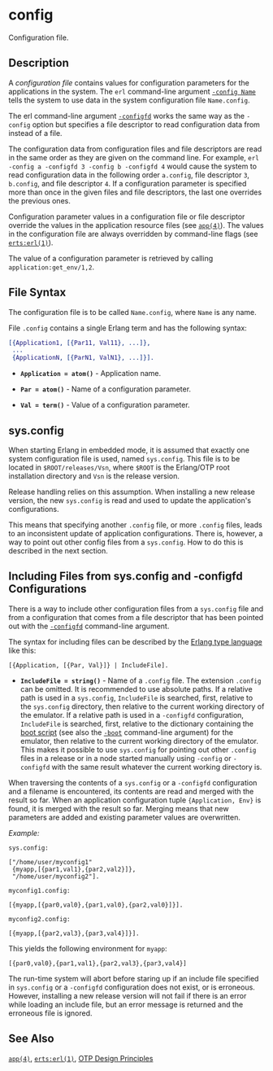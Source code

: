 <!--
%CopyrightBegin%

Copyright Ericsson AB 2023. All Rights Reserved.

Licensed under the Apache License, Version 2.0 (the "License");
you may not use this file except in compliance with the License.
You may obtain a copy of the License at

    http://www.apache.org/licenses/LICENSE-2.0

Unless required by applicable law or agreed to in writing, software
distributed under the License is distributed on an "AS IS" BASIS,
WITHOUT WARRANTIES OR CONDITIONS OF ANY KIND, either express or implied.
See the License for the specific language governing permissions and
limitations under the License.

%CopyrightEnd%
-->
# config

Configuration file.

## Description

A _configuration file_ contains values for configuration parameters for the
applications in the system. The `erl` command-line argument
[`-config Name`](`e:erts:erl_cmd.md#config`) tells the system to use data in the
system configuration file `Name.config`.

The erl command-line argument [`-configfd`](`e:erts:erl_cmd.md#configfd`) works
the same way as the `-config` option but specifies a file descriptor to read
configuration data from instead of a file.

The configuration data from configuration files and file descriptors are read in
the same order as they are given on the command line. For example,
`erl -config a -configfd 3 -config b -configfd 4` would cause the system to read
configuration data in the following order `a.config`, file descriptor `3`,
`b.config`, and file descriptor `4`. If a configuration parameter is specified
more than once in the given files and file descriptors, the last one overrides
the previous ones.

Configuration parameter values in a configuration file or file descriptor
override the values in the application resource files (see [`app(4)`](app.md)).
The values in the configuration file are always overridden by command-line flags
(see [`erts:erl(1)`](`e:erts:erl_cmd.md`)).

The value of a configuration parameter is retrieved by calling
`application:get_env/1,2`.

## File Syntax

The configuration file is to be called `Name.config`, where `Name` is any name.

File `.config` contains a single Erlang term and has the following syntax:

```erlang
[{Application1, [{Par11, Val11}, ...]},
 ...
 {ApplicationN, [{ParN1, ValN1}, ...]}].
```

- **`Application = atom()`** - Application name.

- **`Par = atom()`** - Name of a configuration parameter.

- **`Val = term()`** - Value of a configuration parameter.

## sys.config

When starting Erlang in embedded mode, it is assumed that exactly one system
configuration file is used, named `sys.config`. This file is to be located in
`$ROOT/releases/Vsn`, where `$ROOT` is the Erlang/OTP root installation
directory and `Vsn` is the release version.

Release handling relies on this assumption. When installing a new release
version, the new `sys.config` is read and used to update the application's
configurations.

This means that specifying another `.config` file, or more `.config` files,
leads to an inconsistent update of application configurations. There is,
however, a way to point out other config files from a `sys.config`. How to do
this is described in the next section.

## Including Files from sys.config and -configfd Configurations

There is a way to include other configuration files from a `sys.config` file and
from a configuration that comes from a file descriptor that has been pointed out
with the [`-configfd`](`e:erts:erl_cmd.md#configfd`) command-line argument.

The syntax for including files can be described by the
[Erlang type language](`e:system:typespec.md`) like this:

```text
[{Application, [{Par, Val}]} | IncludeFile].
```

- **`IncludeFile = string()`** - Name of a `.config` file. The extension
  `.config` can be omitted. It is recommended to use absolute paths. If a
  relative path is used in a `sys.config`, `IncludeFile` is searched, first,
  relative to the `sys.config` directory, then relative to the current working
  directory of the emulator. If a relative path is used in a `-configfd`
  configuration, `IncludeFile` is searched, first, relative to the dictionary
  containing the [boot script](`e:sasl:script.md`) (see also the
  [`-boot`](`e:erts:erl_cmd.md#boot`) command-line argument) for the emulator,
  then relative to the current working directory of the emulator. This makes it
  possible to use `sys.config` for pointing out other `.config` files in a
  release or in a node started manually using `-config` or `-configfd` with the
  same result whatever the current working directory is.

When traversing the contents of a `sys.config` or a `-configfd` configuration
and a filename is encountered, its contents are read and merged with the result
so far. When an application configuration tuple `{Application, Env}` is found,
it is merged with the result so far. Merging means that new parameters are added
and existing parameter values are overwritten.

_Example:_

```text
sys.config:

["/home/user/myconfig1"
 {myapp,[{par1,val1},{par2,val2}]},
 "/home/user/myconfig2"].

myconfig1.config:

[{myapp,[{par0,val0},{par1,val0},{par2,val0}]}].

myconfig2.config:

[{myapp,[{par2,val3},{par3,val4}]}].
```

This yields the following environment for `myapp`:

```text
[{par0,val0},{par1,val1},{par2,val3},{par3,val4}]
```

The run-time system will abort before staring up if an include file specified in
`sys.config` or a `-configfd` configuration does not exist, or is erroneous.
However, installing a new release version will not fail if there is an error
while loading an include file, but an error message is returned and the
erroneous file is ignored.

## See Also

[`app(4)`](app.md), [`erts:erl(1)`](`e:erts:erl_cmd.md`),
[OTP Design Principles](`e:system:design_principles.md`)
